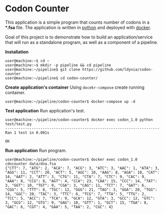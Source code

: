 # Codon Counter
This application is a simple program that counts number of codons in a **\*.fsa** file. The application is written in [python](https://www.python.org/) and deployed with [docker](https://docker.com/).

Goal of this project is to demonstrate how to build an application/service that will run as a standalone program, as well as a component of a pipeline.

**Installation**
```
user@machine:~$ cd ~
user@machine:~$ mkdir -p pipeline && cd pipeline
user@machine:~/pipeline$ git clone https://github.com/ldynia/codon-counter
user@machine:~/pipeline$ cd codon-counter/
```

**Create application's container**
Using `docekr-compose` create running container.
```
user@machine:~/pipeline/codon-counter$ docker-compose up -d
```

**Test application**
Run application's test.

```
user@machine:~/pipeline/codon-counter$ docker exec codon_1.0 python test/test.py
----------------------------------------------------------------------
Ran 1 test in 0.001s

OK
```

**Run application**
Run program.
```
user@machine:~/pipeline/codon-counter$ docker exec codon_1.0 cdncounter data/dna.fsa
{"CTT": 7, "ATG": 2, "ACA": 7, "ACG": 3, "ATC": 3, "AAC": 1, "ATA": 3, "AGG": 11, "CCT": 20, "ACT": 5, "AGC": 10, "AAG": 8, "AGA": 10, "CAT": 14, "AAT": 2, "ATT": 3, "CTG": 11, "CTA": 7, "CTC": 9, "CAC": 9, "AAA": 8, "CCG": 8, "AGT": 4, "CCA": 23, "CAA": 15, "CCC": 14, "TAT": 3, "GGT": 10, "TGT": 9, "CGA": 3, "CAG": 11, "TCT": 7, "GAT": 6, "CGG": 5, "TTT": 8, "TGC": 12, "GGG": 21, "TAG": 3, "GGA": 20, "TGG": 14, "GGC": 20, "TAC": 3, "TTC": 6, "TCG": 7, "TTA": 5, "TTG": 2, "TCC": 5, "ACC": 7, "TCA": 9, "GCA": 12, "GTA": 3, "GCC": 12, "GTC": 3, "GCG": 12, "GTG": 9, "GAG": 10, "GTT": 1, "GCT": 15, "TGA": 8, "GAC": 6, "CGT": 4, "GAA": 5, "TAA": 2, "CGC": 4}
```
